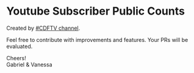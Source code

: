 # Youtube Subscriber Public Counts

Created by [#CDFTV channel](https://www.youtube.com/codigofontetv).  

Feel free to contribute with improvements and features. Your PRs will be evaluated. 

Cheers!  
Gabriel & Vanessa
